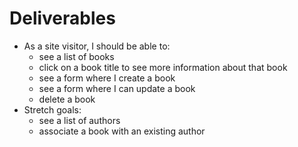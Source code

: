 # Deliverables
- As a site visitor, I should be able to: 
  - see a list of books
  - click on a book title to see more information about that book
  - see a form where I create a book 
  - see a form where I can update a book
  - delete a book
- Stretch goals:  
  - see a list of authors
  - associate a book with an existing author

